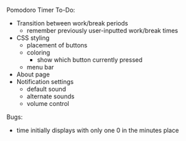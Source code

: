 Pomodoro Timer To-Do:
- Transition between work/break periods
  - remember previously user-inputted work/break times
- CSS styling
  - placement of buttons
  - coloring
    - show which button currently pressed
  - menu bar
- About page
- Notification settings
  - default sound
  - alternate sounds
  - volume control


Bugs:
- time initially displays with only one 0 in the minutes place